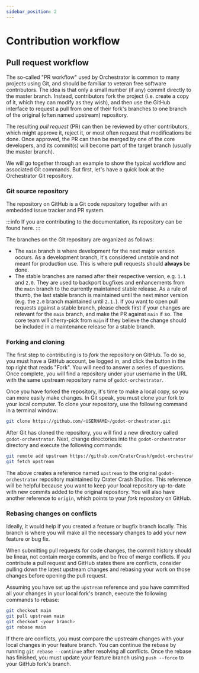 ```yaml
---
sidebar_position: 2
---
```


# Contribution workflow

## Pull request workflow

The so-called "PR workflow" used by Orchestrator is common to many projects using Git, and should be familiar to veteran free software contributors.
The idea is that only a small number (if any) commit directly to the master branch.
Instead, contributors fork the project (i.e. create a copy of it, which they can modify as they wish), and then use the GitHub interface to request a pull from one of their fork's branches to one branch of the original (often named upstream) repository.

The resulting *pull request* (PR) can then be reviewed by other contributors, which might approve it, reject it, or most often request that modifications be done.
Once approved, the PR can then be merged by one of the core developers, and its commit(s) will become part of the target branch (usually the master branch).

We will go together through an example to show the typical workflow and associated Git commands. 
But first, let's have a quick look at the Orchestrator Git repository.

### Git source repository

The <ExternalLink href="https://github.com/CraterCrash/godot-orchestrator">repository on GitHub</ExternalLink> is a <ExternalLink href="https://git-scm.com/">Git</ExternalLink> code repository together with an embedded issue tracker and PR system.

:::info
If you are contributing to the documentation, its repository can be found <ExternalLink href="https://github.com/CraterCrash/godot-orchestrator-docs">here</ExternalLink>.
:::

The branches on the Git repository are organized as follows:

* The `main` branch is where development for the next major version occurs.
As a development branch, it's considered unstable and not meant for production use.
This is where pull requests should __always__ be done.
* The stable branches are named after their respective version, e.g. `1.1` and `2.0`.
They are used to backport bugfixes and enhancements from the `main` branch to the currently maintained stable release.
As a rule of thumb, the last stable branch is maintained until the next minor version (e.g. the `2.0` branch maintained until `2.1.`).
If you want to open pull requests against a stable branch, please check first if your changes are relevant for the `main` branch, and make the PR against `main` if so.
The core team will cherry-pick from `main` if they believe the change should be included in a maintenance release for a stable branch.

### Forking and cloning

The first step to contributing is to _fork_ the repository on GitHub.
To do so, you must have a GitHub account, be logged in, and click the button in the top right that reads "Fork".
You will need to answer a series of questions. Once complete, you will find a repository under your username in the URL with the same upstream repository name of `godot-orchestrator`.

Once you have forked the repository, it's time to make a local copy, so you can more easily make changes.
In Git speak, you must clone your fork to your local computer.
To clone your repository, use the following command in a terminal window:

```bash
git clone https://github.com/<USERNAME>/godot-orchestrator.git
```

After Git has cloned the repository, you will find a new directory called `godot-orchestrator`.
Next, change directories into the `godot-orchestrator` directory and execute the following commands:

```bash
git remote add upstream https://github.com/CraterCrash/godot-orchestrator.git
git fetch upstream
```

The above creates a reference named `upstream` to the original `godot-orchestrator` repository maintained by Crater Crash Studios.
This reference will be helpful because you want to keep your local repository up-to-date with new commits added to the original repository.
You will also have another reference to `origin`, which points to your _fork_ repository on GitHub.

### Rebasing changes on conflicts

Ideally, it would help if you created a feature or bugfix branch locally.
This branch is where you will make all the necessary changes to add your new feature or bug fix.

When submitting pull requests for code changes, the commit history should be linear, not contain merge commits, and be free of merge conflicts.
If you contribute a pull request and GitHub states there are conflicts, consider pulling down the latest upstream changes and rebasing your work on those changes before opening the pull request.

Assuming you have set up the `upstream` reference and you have committed all your changes in your local fork's branch, execute the following commands to rebase:

```bash
git checkout main
git pull upstream main
git checkout <your branch>
git rebase main
```

If there are conflicts, you must compare the upstream changes with your local changes in your feature branch.
You can continue the rebase by running `git rebase --continue` after resolving all conflicts.
Once the rebase has finished, you must update your feature branch using `push --force` to your GitHub fork's branch.
